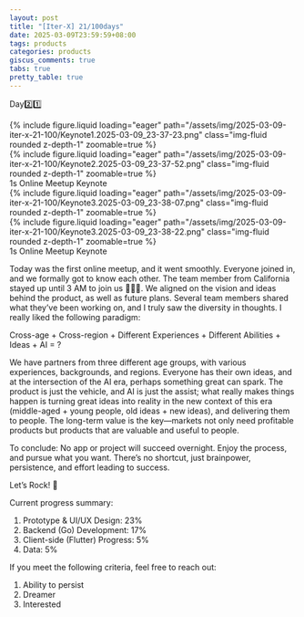 ```yaml
---
layout: post
title: "[Iter-X] 21/100days"
date: 2025-03-09T23:59:59+08:00
tags: products
categories: products
giscus_comments: true
tabs: true
pretty_table: true
---
```


Day2️⃣1️⃣

<div class="row mt-3">
    <div class="col-sm mt-0 mb-0">
        {% include figure.liquid loading="eager" path="/assets/img/2025-03-09-iter-x-21-100/Keynote1.2025-03-09_23-37-23.png" class="img-fluid rounded z-depth-1" zoomable=true %}
    </div>
    <div class="col-sm mt-0 mb-0">
        {% include figure.liquid loading="eager" path="/assets/img/2025-03-09-iter-x-21-100/Keynote2.2025-03-09_23-37-52.png" class="img-fluid rounded z-depth-1" zoomable=true %}
    </div>
</div>
<div class="caption mt-0">
    1s Online Meetup Keynote
</div>

<div class="row mt-3">
    <div class="col-sm mt-0 mb-0">
        {% include figure.liquid loading="eager" path="/assets/img/2025-03-09-iter-x-21-100/Keynote3.2025-03-09_23-38-07.png" class="img-fluid rounded z-depth-1" zoomable=true %}
    </div>
    <div class="col-sm mt-0 mb-0">
        {% include figure.liquid loading="eager" path="/assets/img/2025-03-09-iter-x-21-100/Keynote3.2025-03-09_23-38-22.png" class="img-fluid rounded z-depth-1" zoomable=true %}
    </div>
</div>
<div class="caption mt-0">
    1s Online Meetup Keynote
</div>

Today was the first online meetup, and it went smoothly. Everyone joined in, and we formally got to know each other. The team member from California stayed up until 3 AM to join us 🧑🏿‍💻. We aligned on the vision and ideas behind the product, as well as future plans. Several team members shared what they’ve been working on, and I truly saw the diversity in thoughts. I really liked the following paradigm:

Cross-age + Cross-region + Different Experiences + Different Abilities + Ideas + AI = ?

We have partners from three different age groups, with various experiences, backgrounds, and regions. Everyone has their own ideas, and at the intersection of the AI era, perhaps something great can spark. The product is just the vehicle, and AI is just the assist; what really makes things happen is turning great ideas into reality in the new context of this era (middle-aged + young people, old ideas + new ideas), and delivering them to people. The long-term value is the key—markets not only need profitable products but products that are valuable and useful to people.

To conclude: No app or project will succeed overnight. Enjoy the process, and pursue what you want. There’s no shortcut, just brainpower, persistence, and effort leading to success.

Let’s Rock! 🚀

Current progress summary:

1. Prototype & UI/UX Design: 23%
2. Backend (Go) Development: 17%
3. Client-side (Flutter) Progress: 5%
4. Data: 5%

If you meet the following criteria, feel free to reach out:

1. Ability to persist
2. Dreamer
3. Interested
